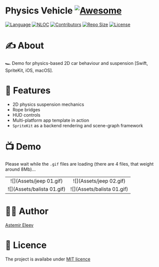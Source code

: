 # Physics Vehicle [![Awesome](https://cdn.rawgit.com/sindresorhus/awesome/d7305f38d29fed78fa85652e3a63e154dd8e8829/media/badge.svg)](https://github.com/sindresorhus/awesome)

[![Language](https://img.shields.io/badge/language-Swift_5.6-orange.svg)]()
[![NLOC](https://img.shields.io/tokei/lines/github/jvirus/physics-vahicle)]()
[![Contributors](https://img.shields.io/github/contributors/jvirus/physics-vahicle)]()
[![Repo Size](https://img.shields.io/github/repo-size/jvirus/physics-vahicle)]()
[![License](https://img.shields.io/badge/license-MIT-blue.svg)]()

# ✍️ About
🏎 Demo for physics-based 2D car behaviour and suspension [Swift, SpriteKit, iOS, macOS].

# 📜 Features
- 2D physics suspension mechanics
- Rope bridges
- HUD controls
- Multi-platform app template in action
- `SpriteKit` as a backend rendering and scene-graph framework

# 📺 Demo
Please wait while the `.gif` files are loading (there are 4 files, that weight around 8Mb)...

|  |  |
:-------------------------:|:-------------------------:
![](Assets/jeep 01.gif) | ![](Assets/jeep 02.gif)
![](Assets/balista 01.gif) | ![](Assets/balista 01.gif) 


# 👨‍💻 Author 
[Astemir Eleev](https://github.com/jVirus)

# 🔖 Licence
The project is availabe under [MIT licence](https://github.com/jVirus/ios-spritekit-physics-racing/blob/master/LICENSE)

